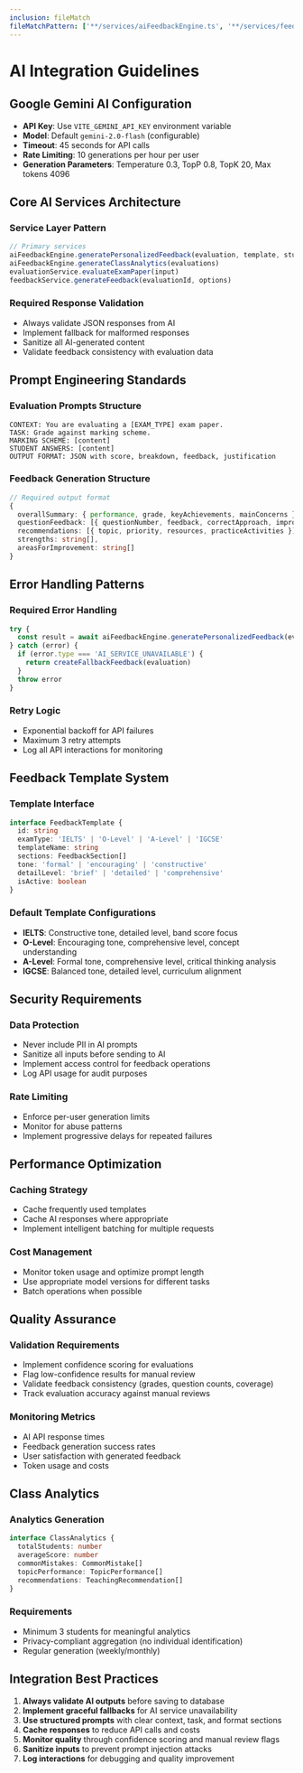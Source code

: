 ```yaml
---
inclusion: fileMatch
fileMatchPattern: ['**/services/aiFeedbackEngine.ts', '**/services/feedbackService.ts', '**/services/evaluationService.ts', '**/services/api.ts']
---
```


# AI Integration Guidelines

## Google Gemini AI Configuration
- **API Key**: Use `VITE_GEMINI_API_KEY` environment variable
- **Model**: Default `gemini-2.0-flash` (configurable)
- **Timeout**: 45 seconds for API calls
- **Rate Limiting**: 10 generations per hour per user
- **Generation Parameters**: Temperature 0.3, TopP 0.8, TopK 20, Max tokens 4096

## Core AI Services Architecture

### Service Layer Pattern
```typescript
// Primary services
aiFeedbackEngine.generatePersonalizedFeedback(evaluation, template, studentInfo)
aiFeedbackEngine.generateClassAnalytics(evaluations)
evaluationService.evaluateExamPaper(input)
feedbackService.generateFeedback(evaluationId, options)
```

### Required Response Validation
- Always validate JSON responses from AI
- Implement fallback for malformed responses
- Sanitize all AI-generated content
- Validate feedback consistency with evaluation data

## Prompt Engineering Standards

### Evaluation Prompts Structure
```
CONTEXT: You are evaluating a [EXAM_TYPE] exam paper.
TASK: Grade against marking scheme.
MARKING SCHEME: [content]
STUDENT ANSWERS: [content]
OUTPUT FORMAT: JSON with score, breakdown, feedback, justification
```

### Feedback Generation Structure
```typescript
// Required output format
{
  overallSummary: { performance, grade, keyAchievements, mainConcerns },
  questionFeedback: [{ questionNumber, feedback, correctApproach, improvementTips }],
  recommendations: [{ topic, priority, resources, practiceActivities }],
  strengths: string[],
  areasForImprovement: string[]
}
```

## Error Handling Patterns

### Required Error Handling
```typescript
try {
  const result = await aiFeedbackEngine.generatePersonalizedFeedback(evaluation, template, studentInfo)
} catch (error) {
  if (error.type === 'AI_SERVICE_UNAVAILABLE') {
    return createFallbackFeedback(evaluation)
  }
  throw error
}
```

### Retry Logic
- Exponential backoff for API failures
- Maximum 3 retry attempts
- Log all API interactions for monitoring

## Feedback Template System

### Template Interface
```typescript
interface FeedbackTemplate {
  id: string
  examType: 'IELTS' | 'O-Level' | 'A-Level' | 'IGCSE'
  templateName: string
  sections: FeedbackSection[]
  tone: 'formal' | 'encouraging' | 'constructive'
  detailLevel: 'brief' | 'detailed' | 'comprehensive'
  isActive: boolean
}
```

### Default Template Configurations
- **IELTS**: Constructive tone, detailed level, band score focus
- **O-Level**: Encouraging tone, comprehensive level, concept understanding
- **A-Level**: Formal tone, comprehensive level, critical thinking analysis
- **IGCSE**: Balanced tone, detailed level, curriculum alignment

## Security Requirements

### Data Protection
- Never include PII in AI prompts
- Sanitize all inputs before sending to AI
- Implement access control for feedback operations
- Log API usage for audit purposes

### Rate Limiting
- Enforce per-user generation limits
- Monitor for abuse patterns
- Implement progressive delays for repeated failures

## Performance Optimization

### Caching Strategy
- Cache frequently used templates
- Cache AI responses where appropriate
- Implement intelligent batching for multiple requests

### Cost Management
- Monitor token usage and optimize prompt length
- Use appropriate model versions for different tasks
- Batch operations when possible

## Quality Assurance

### Validation Requirements
- Implement confidence scoring for evaluations
- Flag low-confidence results for manual review
- Validate feedback consistency (grades, question counts, coverage)
- Track evaluation accuracy against manual reviews

### Monitoring Metrics
- AI API response times
- Feedback generation success rates
- User satisfaction with generated feedback
- Token usage and costs

## Class Analytics

### Analytics Generation
```typescript
interface ClassAnalytics {
  totalStudents: number
  averageScore: number
  commonMistakes: CommonMistake[]
  topicPerformance: TopicPerformance[]
  recommendations: TeachingRecommendation[]
}
```

### Requirements
- Minimum 3 students for meaningful analytics
- Privacy-compliant aggregation (no individual identification)
- Regular generation (weekly/monthly)

## Integration Best Practices

1. **Always validate AI outputs** before saving to database
2. **Implement graceful fallbacks** for AI service unavailability
3. **Use structured prompts** with clear context, task, and format sections
4. **Cache responses** to reduce API calls and costs
5. **Monitor quality** through confidence scoring and manual review flags
6. **Sanitize inputs** to prevent prompt injection attacks
7. **Log interactions** for debugging and quality improvement